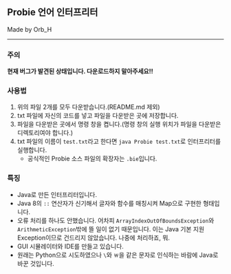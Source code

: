 ## Probie 언어 인터프리터
Made by Orb_H

<hr/>

### 주의
<b>현재 버그가 발견된 상태입니다. 다운로드하지 말아주세요!!</b>

### 사용법
1. 위의 파일 2개를 모두 다운받습니다.(README.md 제외)
2. txt 파일에 자신의 코드를 넣고 파일을 다운받은 곳에 저장합니다.
3. 파일을 다운받은 곳에서 명령 창을 켭니다.(명령 창의 실행 위치가 파일을 다운받은 디렉토리여야 합니다.)
4. txt 파일의 이름이 `test.txt`라고 한다면 `java Probie test.txt`로 인터프리터를 실행합니다.
   - 공식적인 Probie 소스 파일의 확장자는 `.bie`입니다.

### 특징
 - Java로 만든 인터프리터입니다.
 - Java 8의 `::` 연산자가 신기해서 글자와 함수를 매칭시켜 Map으로 구현한 형태입니다.
 - 오류 처리를 하나도 안했습니다. 어차피 `ArrayIndexOutOfBoundsException`와 `ArithmeticException`밖에 뜰 일이 없기 때문입니다. 이는 Java 기본 지원 Exception이므로 건드리지 않았습니다. 나중에 처리하죠, 뭐.
 - GUI 시뮬레이터와 IDE를 만들고 있습니다.
 - 원래는 Python으로 시도하였으나 `\`와 `￦`을 같은 문자로 인식하는 바람에 Java로 바꾼 것입니다.
